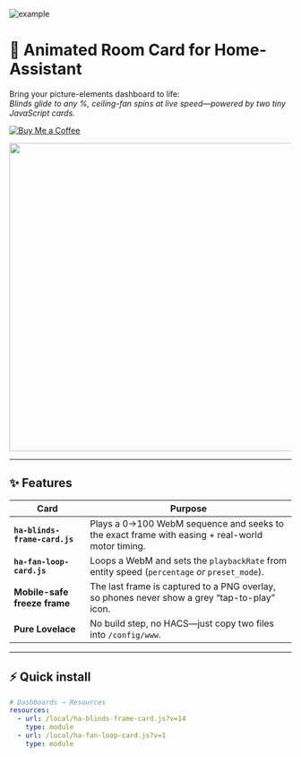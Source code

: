 ![example](https://github.com/tikel1/HA-isometric-animated-picture-card/blob/main/examples/Isometric%20Bedroom.gif)

# 🏡 Animated Room Card for Home-Assistant

Bring your picture-elements dashboard to life:  
*Blinds glide to any %, ceiling-fan spins at live speed—powered by two tiny JavaScript cards.*

[![Buy Me a Coffee](https://img.shields.io/badge/Buy%20me%20a%20coffee-donate-yellow?logo=buymeacoffee)](https://www.buymeacoffee.com/tikel)


<p align="center">
  <img src="docs/demo.gif" width="550">
</p>

---

## ✨ Features
| Card | Purpose |
|------|---------|
| **`ha-blinds-frame-card.js`** | Plays a 0→100 WebM sequence and seeks to the exact frame with easing + real-world motor timing. |
| **`ha-fan-loop-card.js`**    | Loops a WebM and sets the `playbackRate` from entity speed (`percentage` *or* `preset_mode`). |
| **Mobile-safe freeze frame** | The last frame is captured to a PNG overlay, so phones never show a grey “tap-to-play” icon. |
| **Pure Lovelace** | No build step, no HACS—just copy two files into `/config/www`. |

---

## ⚡ Quick install

```yaml
# Dashboards → Resources
resources:
  - url: /local/ha-blinds-frame-card.js?v=14
    type: module
  - url: /local/ha-fan-loop-card.js?v=1
    type: module
